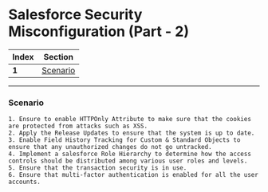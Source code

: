 # Salesforce Security Misconfiguration (Part - 2)

Index | Section
--- | ---
**1** | [Scenario](#Scenario)
___

### Scenario
```
1. Ensure to enable HTTPOnly Attribute to make sure that the cookies are protected from attacks such as XSS. 
2. Apply the Release Updates to ensure that the system is up to date. 
3. Enable Field History Tracking for Custom & Standard Objects to ensure that any unauthorized changes do not go untracked.
4. Implement a salesforce Role Hierarchy to determine how the access controls should be distributed among various user roles and levels.
5. Ensure that the transaction security is in use. 
6. Ensure that multi-factor authentication is enabled for all the user accounts. 
```
